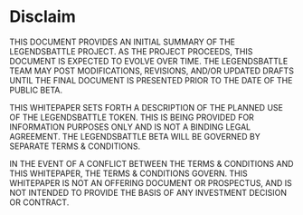 # Disclaim

THIS DOCUMENT PROVIDES AN INITIAL SUMMARY OF THE LEGENDSBATTLE PROJECT. AS THE PROJECT PROCEEDS, THIS DOCUMENT IS EXPECTED TO EVOLVE OVER TIME. THE LEGENDSBATTLE TEAM MAY POST MODIFICATIONS, REVISIONS, AND/OR UPDATED DRAFTS UNTIL THE FINAL DOCUMENT IS PRESENTED PRIOR TO THE DATE OF THE PUBLIC BETA.

THIS WHITEPAPER SETS FORTH A DESCRIPTION OF THE PLANNED USE OF THE LEGENDSBATTLE TOKEN. THIS IS BEING PROVIDED FOR INFORMATION PURPOSES ONLY AND IS NOT A BINDING LEGAL AGREEMENT. THE LEGENDSBATTLE BETA WILL BE GOVERNED BY SEPARATE TERMS & CONDITIONS.

IN THE EVENT OF A CONFLICT BETWEEN THE TERMS & CONDITIONS AND THIS WHITEPAPER, THE TERMS & CONDITIONS GOVERN. THIS WHITEPAPER IS NOT AN OFFERING DOCUMENT OR PROSPECTUS, AND IS NOT INTENDED TO PROVIDE THE BASIS OF ANY INVESTMENT DECISION OR CONTRACT.


